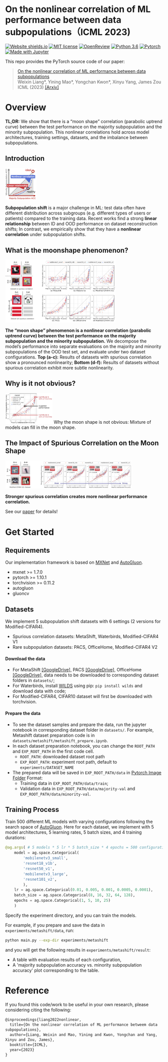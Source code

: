 # On the nonlinear correlation of ML performance between data subpopulations（ICML 2023)

[![Website shields.io](https://img.shields.io/website-up-down-green-red/http/shields.io.svg)](https://moonshape.readthedocs.io)
[![MIT license](https://img.shields.io/badge/License-MIT-blue.svg)](https://lbesson.mit-license.org/)
[![OpenReview](https://img.shields.io/badge/OpenReview-S7Evzt9uit3.svg)](https://openreview.net/forum?id=oRkZj3Bju2)
[![Python 3.6](https://img.shields.io/badge/python-3.6-blue.svg)](https://www.python.org/downloads/release/python-360/)
[![Pytorch](https://img.shields.io/badge/Pytorch-1.8-red.svg)](https://shields.io/)
[![Made with Jupyter](https://img.shields.io/badge/Made%20with-Jupyter-orange?style=for-the-badge&style=flat&logo=Jupyter)](https://jupyter.org/try)

This repo provides the PyTorch source code of our paper: 
> [On the nonlinear correlation of ML performance between data subpopulations](https://openreview.net/forum?id=oRkZj3Bju2) <br>
> Weixin Liang*, Yining Mao*, Yongchan Kwon*, Xinyu Yang, James Zou  <br> 
> ICML (2023) [[Arxiv]](https://arxiv.org/pdf/2305.02995.pdf)



# Overview
**TL;DR:** We show that there is a “moon shape” correlation (parabolic uptrend curve) between the test performance on the majority subpopulation and the minority subpopulation. This nonlinear correlations hold across model architectures, training settings, datasets, and the imbalance between subpopulations.

## Introduction

<img src="figures/intro.jpg" alt="" style="width:20%;">

**Subpopulation shift** is a major challenge in ML: test data often have different distribution across subgroups (e.g. different types of users or patients) compared to the training data. Recent works find a strong **linear relationship** between ID and OOD performance on dataset reconstruction shifts; In contrast, we empirically show that they have a **nonlinear correlation** under subpopulation shifts.</p>


## What is the moonshape phenomenon?

<img src="figures/figure2_1.jpg" title="" style="width:70%;">

**The “moon shape” phenomenon is a nonlinear correlation (parabolic uptrend curve) between the test performance on the majority subpopulation and the minority subpopulation.** We decompose the model’s performance into separate evaluations on the majority and minority subpopulations of the OOD test set, and evaluate under two dataset configurations.  **Top (a-c):** Results of datasets with spurious correlation show a pronounced nonlinearity; **Bottom (d-f):** Results of datasets without spurious correlation exhibit more subtle nonlinearity.

## Why is it not obvious?
<img src="figures/figure3.jpg" title="" style="width:30%;">
Why the moon shape is not obvious: Mixture of models can fill in the moon shape.

## The Impact of Spurious Correlation on the Moon Shape

<img src="figures/figure4.jpg" title="" style="width:80%;">

**Stronger spurious correlation creates more nonlinear performance correlation.**

See our [paper](https://arxiv.org/pdf/2305.02995.pdf) for details!

# Get Started

## Requirements
Our implementation framework is based on [MXNet](https://mxnet.apache.org/) and [AutoGluon](https://auto.gluon.ai/stable/index.html).
- mxnet >= 1.7.0
- pytorch >= 1.10.1
- torchvision >= 0.11.2
- autogluon
- gluoncv

## Datasets
We implement 5 subpopulation shift datasets with 6 settings (2 versions for Modified-CIFAR4). 
- Spurious correlation datasets: MetaShift, Waterbirds, Modified-CIFAR4 V1
- Rare subpopulation datasets: PACS, OfficeHome, Modified-CIFAR4 V2

#### Download the data
- For MetaShift [[GoogleDrive]](https://drive.google.com/file/d/1P2kvXa_erLVHBqL_0RDe5HLmpnA1rz2I/view?usp=sharing), PACS [[GoogleDrive]](https://drive.google.com/uc?id=1JFr8f805nMUelQWWmfnJR3y4_SYoN5Pd), OfficeHome [[GoogleDrive]](https://drive.google.com/file/d/0B81rNlvomiwed0V1YUxQdC1uOTg/view?usp=sharing&resourcekey=0-2SNWq0CDAuWOBRRBL7ZZsw), data needs to be downloaded to corresponding dataset folders in `datasets/`;
- For Waterbirds, install [WILDS](https://wilds.stanford.edu/datasets/) using pip: `pip install wilds` and download data with code;
- For Modified-CIFAR4, CIFAR10 dataset will first be downloaded with torchvision.

#### Prepare the data
- To see the dataset samples and prepare the data, run the jupyter notebook in corresponding dataset folder in `datasets/`. For example, Metashift dataset preparation code is in `datasets/metashift/metashift_prepare.ipynb`.
- In each dataset preparation notebook, you can change the `ROOT_PATH` and `EXP_ROOT_PATH` in the first code cell. 
    - `ROOT_PATH`: downloaded dataset root path
    - `EXP_ROOT_PATH`: experiment root path, default to `experiments/DATASET_NAME`
- The prepared data will be saved in `EXP_ROOT_PATH/data` in [Pytorch Image Folder](https://pytorch.org/vision/main/generated/torchvision.datasets.ImageFolder.html) Format:
    - Training data in `EXP_ROOT_PATH/data/train`;
    - Validation data in `EXP_ROOT_PATH/data/majority-val` and `EXP_ROOT_PATH/data/minority-val`.

## Training Process
Train 500 different ML models with varying configurations following the search space of [AutoGluon](https://auto.gluon.ai/stable/index.html).
Here for each dataset, we implement with 5 model architectures, 5 learning rates, 5 batch sizes, and 4 training durations:
```python
@ag.args( # 5 models * 5 lr * 5 batch_size * 4 epochs = 500 configurations
    model = ag.space.Categorical(
        'mobilenetv3_small', 
        'resnet18_v1b', 
        'resnet50_v1', 
        'mobilenetv3_large', 
        'resnet101_v2', 
        ),
    lr = ag.space.Categorical(0.01, 0.005, 0.001, 0.0005, 0.0001), 
    batch_size = ag.space.Categorical(8, 16, 32, 64, 128), 
    epochs = ag.space.Categorical(1, 5, 10, 25)
    )
```

Specify the experiment directory, and you can train the models.

For example, if you prepare and save the data in `experiments/metashift/data`, run:
```bash
python main.py --exp-dir experiments/metashift
```
and you will get the following results in `experiments/metashift/result`:
- A table with evaluation results of each configuration,
- A 'majority subpopulation accuracy vs. minority subpopulation accuracy' plot corresponding to the table.

# Reference

If you found this code/work to be useful in your own research, please considering citing the following:

```
@inproceedings{liang2022nonlinear,
  title={On the nonlinear correlation of ML performance betweem data subpopulations},
  author={Liang, Weixin and Mao, Yining and Kwon, Yongchan and Yang, Xinyu and Zou, James},
  booktitle={ICML},
  year={2023}
}
```
